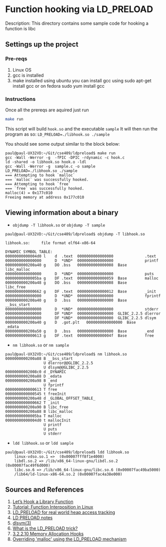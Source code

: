 # Function hooking via LD_PRELOAD
Description: This directory contains some sample code for hooking a function is libc
## Settings up the project
### Pre-reqs
1. Linux OS
2. gcc is installed
3. make installed
  using ubuntu you can install gcc using sudo apt-get install gcc or on fedora sudo yum install gcc
### Instructions
Once all the prereqs are aquired just run 
```bash
make run
```
This script will build `hook.so` and the executable `sample`
It will then run the program as so: `LD_PRELOAD=./libhook.so ./sample`

You should see some output similar to the block below:

```
paul@paul-UX32VD:~/Git/cse409/ldpreload$ make run
gcc -Wall -Werror -g  -fPIC -DPIC -rdynamic -c hook.c
ld -shared -o libhook.so hook.o -ldl
gcc -Wall -Werror -g  sample.c -o sample
LD_PRELOAD=./libhook.so ./sample
=== Attempting to hook `malloc`
=== `malloc` was successfully hooked.
=== Attempting to hook `free`
=== `free` was successfully hooked.
malloc(4) = 0x177c010
Freeing memory at address 0x177c010
```

## Viewing information about a binary
* `objdump -T libhook.so` or `objdump -T sample`
```
paul@paul-UX32VD:~/Git/cse409/ldpreload$ objdump -T libhook.so 

libhook.so:     file format elf64-x86-64

DYNAMIC SYMBOL TABLE:
00000000000004d0 l    d  .text	0000000000000000              .text
0000000000000000      D  *UND*	0000000000000000              printf
0000000000200a40 g    DO .bss	0000000000000008  Base        libc_malloc
0000000000000000      D  *UND*	0000000000000000              puts
00000000000005ba g    DF .text	0000000000000059  Base        malloc
0000000000200a48 g    DO .bss	0000000000000008  Base        libc_free
0000000000000662 g    DF .text	0000000000000012  Base        _init
0000000000000000      D  *UND*	0000000000000000              fprintf
0000000000200a40 g    D  .bss	0000000000000000  Base        __bss_start
0000000000000000      D  *UND*	0000000000000000              stderr
0000000000000000      DF *UND*	0000000000000000  GLIBC_2.2.5 dlerror
0000000000000000      DF *UND*	0000000000000000  GLIBC_2.2.5 dlsym
0000000000200a40 g    D  .got.plt	0000000000000000  Base        _edata
0000000000200a50 g    D  .bss	0000000000000000  Base        _end
0000000000000613 g    DF .text	000000000000004f  Base        free

```

* `nm libhook.so` or `nm sample`
```
paul@paul-UX32VD:~/Git/cse409/ldpreload$ nm libhook.so 
0000000000200a88 B __bss_start
                 U dlerror@@GLIBC_2.2.5
                 U dlsym@@GLIBC_2.2.5
00000000002008c0 d _DYNAMIC
0000000000200a88 D _edata
0000000000200a98 B _end
                 U fprintf
0000000000000613 T free
0000000000000545 t freeInit
0000000000200a48 d _GLOBAL_OFFSET_TABLE_
0000000000000662 T _init
0000000000200a90 B libc_free
0000000000200a88 B libc_malloc
00000000000005ba T malloc
00000000000004d0 t mallocInit
                 U printf
                 U puts
                 U stderr
```

* `ldd libhook.so` or `ldd sample`
```
paul@paul-UX32VD:~/Git/cse409/ldpreload$ ldd libhook.so 
	linux-vdso.so.1 =>  (0x00007fff8f1e4000)
	libdl.so.2 => /lib/x86_64-linux-gnu/libdl.so.2 (0x00007fac49f6d000)
	libc.so.6 => /lib/x86_64-linux-gnu/libc.so.6 (0x00007fac49ba5000)
	/lib64/ld-linux-x86-64.so.2 (0x00007fac4a38e000)
```

## Sources and References
1. [Let’s Hook a Library Function](http://www.linuxforu.com/2011/08/lets-hook-a-library-function/)
2. [Tutorial: Function Interposition in Linux](http://www.jayconrod.com/cgi/view_post.py?23)
3. [LD_PRELOAD for real world heap access tracking](http://blog.oakbits.com/index.php?post/2012/04/11/LD_PRELOAD-for-real-usage-on-memory-allocation)
4. [LD PRELOAD notes](http://www.noah.org/wiki/LD_PRELOAD_notes)
5. [dlsym(3)](http://linux.die.net/man/3/dlsym)
6. [What is the LD_PRELOAD trick?](http://stackoverflow.com/questions/426230/what-is-the-ld-preload-trick)
7. [3.2.2.10 Memory Allocation Hooks](http://www.gnu.org/savannah-checkouts/gnu/libc/manual/html_node/Hooks-for-Malloc.html)
8. [Overriding 'malloc' using the LD_PRELOAD mechanism](http://stackoverflow.com/questions/6083337/overriding-malloc-using-the-ld-preload-mechanism)

